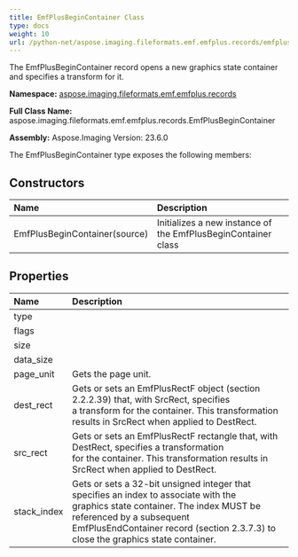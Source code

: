 ```yaml
---
title: EmfPlusBeginContainer Class
type: docs
weight: 10
url: /python-net/aspose.imaging.fileformats.emf.emfplus.records/emfplusbegincontainer/
---
```


The EmfPlusBeginContainer record opens a new graphics state container and specifies a transform for it.

**Namespace:** [aspose.imaging.fileformats.emf.emfplus.records](/imaging/python-net/aspose.imaging.fileformats.emf.emfplus.records/)

**Full Class Name:** aspose.imaging.fileformats.emf.emfplus.records.EmfPlusBeginContainer

**Assembly:**  Aspose.Imaging Version: 23.6.0

The EmfPlusBeginContainer type exposes the following members:
## **Constructors**
|**Name**|**Description**|
| :- | :- |
|EmfPlusBeginContainer(source)|Initializes a new instance of the EmfPlusBeginContainer class|
## **Properties**
|**Name**|**Description**|
| :- | :- |
|type|  |
|flags|  |
|size|  |
|data_size|  |
|page_unit|Gets the page unit.|
|dest_rect|Gets or sets an EmfPlusRectF object (section 2.2.2.39) that, with SrcRect, specifies<br/>            a transform for the container. This transformation results in SrcRect when applied to DestRect.|
|src_rect|Gets or sets an EmfPlusRectF rectangle that, with DestRect, specifies a transformation<br/>            for the container. This transformation results in SrcRect when applied to DestRect.|
|stack_index|Gets or sets a 32-bit unsigned integer that specifies an index to associate with the<br/>            graphics state container. The index MUST be referenced by a subsequent<br/>            EmfPlusEndContainer record (section 2.3.7.3) to close the graphics state container.|
